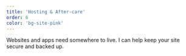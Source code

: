 ```yaml
---
title: 'Hosting & After-care'
order: 6
color: 'bg-site-pink'
---
```

Websites and apps need somewhere to live. I can help keep your site secure and backed up.
